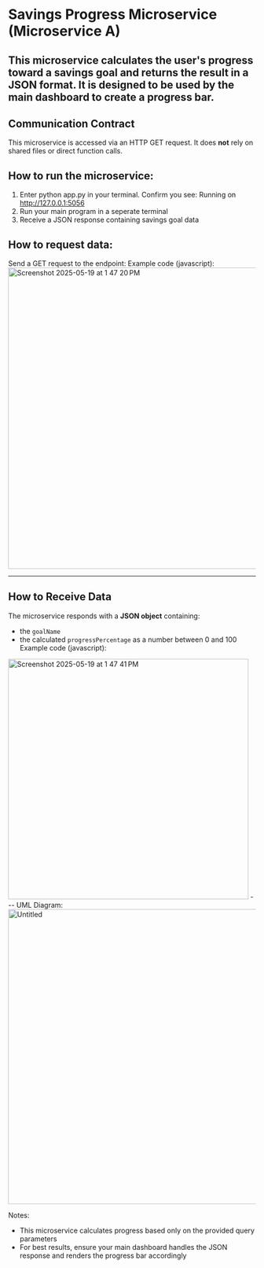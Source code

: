 # Savings Progress Microservice (Microservice A)
This microservice calculates the user's progress toward a savings goal and returns the result in a JSON format. It is designed to be used by the main dashboard to create a progress bar.
----
## Communication Contract
This microservice is accessed via an HTTP GET request. It does **not** rely on shared files or direct function calls.
## How to run the microservice:
1. Enter python app.py in your terminal. Confirm you see: Running on http://127.0.0.1:5056
2. Run your main program in a seperate terminal
3. Receive a JSON response containing savings goal data
   
## How to request data:
Send a GET request to the endpoint: 
Example code (javascript):
<img width="613" alt="Screenshot 2025-05-19 at 1 47 20 PM" src="https://github.com/user-attachments/assets/b1241b8f-2329-47b8-a385-2de8b481c874" />

---

## How to Receive Data
The microservice responds with a **JSON object** containing:
- the `goalName`
- the calculated `progressPercentage` as a number between 0 and 100
Example code (javascript):
<img width="489" alt="Screenshot 2025-05-19 at 1 47 41 PM" src="https://github.com/user-attachments/assets/8572ace2-547c-47f1-bc0f-ca5e44a800d3" />
---
UML Diagram:

<img width="600" alt="Untitled" src="https://github.com/user-attachments/assets/a7f67dc5-190c-4820-849c-5882d27bb42b" />

Notes:
- This microservice calculates progress based only on the provided query parameters
- For best results, ensure your main dashboard handles the JSON response and renders the progress bar accordingly
